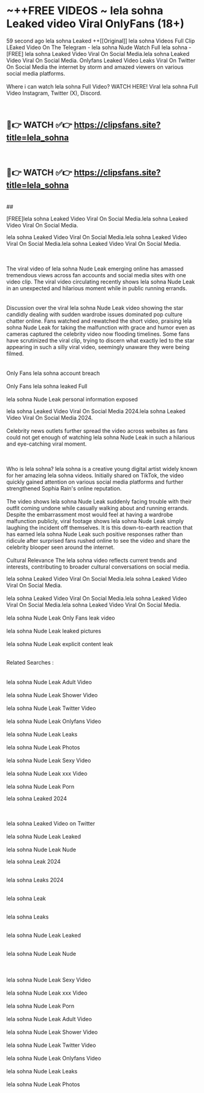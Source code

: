 # ~++FREE VIDEOS ~ lela sohna Leaked video Viral OnlyFans (18+)<br>


59 second ago lela sohna Leaked ++[[Original]] lela sohna Videos Full Clip LEaked Video On The Telegram  - lela sohna Nude  Watch Full lela sohna - [FREE] lela sohna Leaked Video Viral On Social Media.lela sohna Leaked Video Viral On Social Media.   Onlyfans Leaked Video Leaks Viral On Twitter On Social Media the internet by storm and amazed viewers on various social media platforms. <br><br>
Where i can watch lela sohna Full Video? WATCH HERE! Viral lela sohna Full Video Instagram, Twitter (X), Discord. <br>


 <br>

##  🔴👉 WATCH ✅👉  <a href="https://clipsfans.site?title=lela_sohna&ref=git">https://clipsfans.site?title=lela_sohna</a> <br>
  <br>

##  🔴👉 WATCH ✅👉  <a href="https://clipsfans.site?title=lela_sohna&ref=git">https://clipsfans.site?title=lela_sohna</a> <br>
  <br>
  ##



[FREE]lela sohna Leaked Video Viral On Social Media.lela sohna Leaked Video Viral On Social Media. <br>

lela sohna Leaked Video Viral On Social Media.lela sohna Leaked Video Viral On Social Media.lela sohna Leaked Video Viral On Social Media. <br>


  <br>

  <br>
The viral video of lela sohna Nude Leak emerging online has amassed tremendous views across fan accounts and social media sites with one video clip. The viral video circulating recently shows lela sohna Nude Leak in an unexpected and hilarious moment while in public running errands.<br>
<br>


<br>
Discussion over the viral lela sohna Nude Leak video showing the star candidly dealing with sudden wardrobe issues dominated pop culture chatter online. Fans watched and rewatched the short video, praising lela sohna Nude Leak for taking the malfunction with grace and humor even as cameras captured the celebrity video now flooding timelines. Some fans have scrutinized the viral clip, trying to discern what exactly led to the star appearing in such a silly viral video, seemingly unaware they were being filmed.<br>
<br>
<br> 
Only Fans lela sohna account breach<br>
<br>
Only Fans lela sohna leaked Full <br>
<br>
lela sohna Nude Leak personal information exposed<br>

lela sohna Leaked Video Viral On Social Media 2024.lela sohna Leaked Video Viral On Social Media 2024. <br>
<br>
Celebrity news outlets further spread the video across websites as fans could not get enough of watching lela sohna Nude Leak in such a hilarious and eye-catching viral moment.<br>
<br>

<br>
Who is lela sohna? lela sohna is a creative young digital artist widely known for her amazing lela sohna videos. Initially shared on TikTok, the video quickly gained attention on various social media platforms and further strengthened Sophia Rain's online reputation.<br>
<br>
The video shows lela sohna Nude Leak suddenly facing trouble with their outfit coming undone while casually walking about and running errands. Despite the embarrassment most would feel at having a wardrobe malfunction publicly, viral footage shows lela sohna Nude Leak simply laughing the incident off themselves. It is this down-to-earth reaction that has earned lela sohna Nude Leak such positive responses rather than ridicule after surprised fans rushed online to see the video and share the celebrity blooper seen around the internet.<br>
<br>
Cultural Relevance The lela sohna video reflects current trends and interests, contributing to broader cultural conversations on social media.<br>

lela sohna Leaked Video Viral On Social Media.lela sohna Leaked Video Viral On Social Media.<br>
<br>
lela sohna Leaked Video Viral On Social Media.lela sohna Leaked Video Viral On Social Media.lela sohna Leaked Video Viral On Social Media.<br>
<br>
lela sohna Nude Leak Only Fans leak video<br>
<br>
lela sohna Nude Leak leaked pictures<br>
<br>
lela sohna Nude Leak explicit content leak<br>


<br>
Related Searches :<br>
<br>

<br>
lela sohna Nude Leak Adult Video<br>
<br>
lela sohna Nude Leak Shower Video<br>
<br>
lela sohna Nude Leak Twitter Video<br>
<br>
lela sohna Nude Leak Onlyfans Video<br>
<br>
lela sohna Nude Leak Leaks<br>
<br>
lela sohna Nude Leak Photos<br>

<br>
lela sohna Nude Leak Sexy Video<br>
<br>
lela sohna Nude Leak xxx Video<br>
<br>
lela sohna Nude Leak Porn<br>

lela sohna  Leaked 2024 <br> <br>
<br>

lela sohna Leaked Video on Twitter <br>
<br>
lela sohna Nude Leak Leaked<br>
<br>
lela sohna Nude Leak Nude<br>


lela sohna  Leak 2024 <br> <br>



lela sohna  Leaks 2024 <br> <br>



 
lela sohna  Leak<br> <br>



lela sohna  Leaks<br> <br>


lela sohna Nude Leak Leaked<br> <br>

lela sohna Nude Leak Nude<br> <br>
<br> <br>
lela sohna Nude Leak Sexy Video
<br> <br>
lela sohna Nude Leak xxx Video
<br> <br>
lela sohna Nude Leak Porn
<br> <br>
lela sohna Nude Leak Adult Video
<br> <br>
lela sohna Nude Leak Shower Video
<br> <br>
lela sohna Nude Leak Twitter Video
<br> <br>
lela sohna Nude Leak Onlyfans Video
<br> <br>
lela sohna Nude Leak Leaks
<br> <br>
lela sohna Nude Leak Photos






</p>




 



</p>










